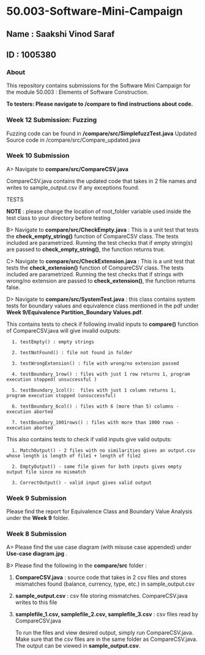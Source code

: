 # 50.003-Software-Mini-Campaign

## Name : Saakshi Vinod Saraf 
## ID   : 1005380

### About
This repository contains submissions for the Software Mini Campaign for the module 50.003 : Elements of Software Construction.

__To testers: Please navigate to __/compare__ to find instructions about code.__


### Week 12 Submission: Fuzzing 

Fuzzing code can be found in __/compare/src/SimplefuzzTest.java__
Updated Source code in /compare/src/Compare_updated.java

### Week 10 Submission

A> Navigate to __compare/src/CompareCSV.java__ 

CompareCSV.java contains the updated code that takes in 2 file names and writes to sample_output.csv if any exceptions found. 

TESTS 

__NOTE__ : please change the location of root_folder variable used inside the test class to your directory before testing

B> Navigate to __compare/src/CheckEmpty.java__ : This is a unit test that tests the __check_empty_string()__ function of CompareCSV class. The tests included are parametrized. Running the test checks that if empty string(s) are passed to __check_empty_string()__, the function returns true.

C> Navigate to __compare/src/CheckExtension.java__ : This is a unit test that tests the __check_extension()__ function of CompareCSV class. The tests included are parametrized. Running the test checks that if strings with wrong/no extension are passed to __check_extension()__, the function returns false.

D> Navigate to __compare/src/SystemTest.java__ : this class contains system tests for boundary values and equivalence class mentioned in the pdf under __Week 9/Equivalence Partition_Boundary Values.pdf__. 

This contains tests to check if following invalid inputs to __compare()__ function of CompareCSV.java will give invalid outputs:

      1. testEmpty() : empty strings
      
      2. testNotFound() : file not found in folder
      
      3. testWrongExtension() : file with wrong/no extension passed
      
      4. testBoundary_1row() : files with just 1 row returns 1, program execution stopped( unsuccessful ) 
      
      5. testBoundary_1col():  files with just 1 column returns 1,  program execution stopped (unsuccessful)
      
      6. testBoundary_6col() : files with 6 (more than 5) columns - execution aborted
      
      7. testBoundary_1001rows() : files with more than 1000 rows - execution aborted
      
      
This also contains tests to check if valid inputs give valid outputs:

      1. MatchOutput() - 2 files with no similarities gives an output.csv whose length is length of file1 + length of file2
      
      2. EmptyOutput() - same file given for both inputs gives empty output file since no mismatch
      
      3. CorrectOutput() - valid input gives valid output
      
### Week 9 Submission

Please find the report for Equivalence Class and Boundary Value Analysis under the __Week 9__ folder.


### Week 8 Submission

A> Please find the use case diagram (with misuse case appended) under __Use-case diagram.jpg__ .

B> Please find the following in the __compare/src__ folder :
1. __CompareCSV.java__ : source code that takes in 2 csv files and stores mismatches found (balance, currency, type, etc.) in sample_output.csv

2. __sample_output.csv__ : csv file storing mismatches. CompareCSV.java writes to this file

3. __samplefile_1.csv, samplefile_2.csv, samplefile_3.csv__ : csv files read by CompareCSV.java

   To run the files and view desired output, simply run CompareCSV.java. Make sure that the csv files are in the same folder as CompareCSV.java.
   The output can be viewed in __sample_output.csv__. 

